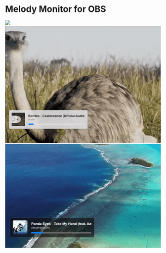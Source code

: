 # Melody Monitor for OBS

<img src="https://shields.io/badge/version-v0.1.0-blue">

<img src="github/images/1.png" width="640px">
<img src="github/images/2.png" width="640px">
